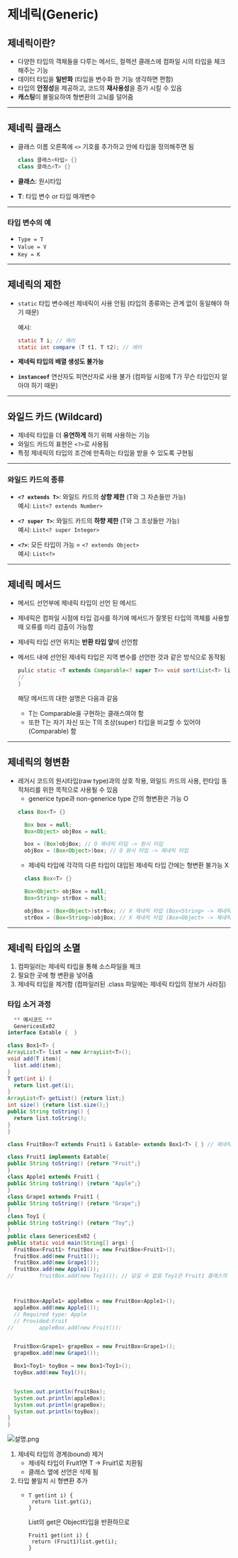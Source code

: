 # **제네릭(Generic)**

## 제네릭이란?
- 다양한 타입의 객체들을 다루는 메서드, 컬렉션 클래스에 컴파일 시의 타입을 체크 해주는 기능
- 데이터 타입을 **일반화** (타입을 변수화 한 기능 생각하면 편함)
- 타입의 **안정성**을 제공하고, 코드의 **재사용성**을 증가 시킬 수 있음
- **캐스팅**이 불필요하여 형변환의 고뇌를 덜어줌

---

## **제네릭 클래스**

- 클래스 이름 오른쪽에 `<>` 기호를 추가하고 안에 타입을 정의해주면 됨  
  
    ```java
    class 클래스<타입> {}  
    class 클래스<T> {}
    ```

- **클래스**: 원시타입
- **T**: 타입 변수 or 타입 매개변수

---

### **타입 변수의 예**
- `Type = T`
- `Value = V`
- `Key = K`

---

## **제네릭의 제한**
- `static` 타입 변수에선 제네릭이 사용 안됨 (타입의 종류와는 관계 없이 동일해야 하기 때문)

  예시:
    ```java
    static T i; // 에러
    static int compare (T t1, T t2); // 에러
    ```

- **제네릭 타입의 배열 생성도 불가능**
- **`instanceof`** 연산자도 피연산자로 사용 불가 (컴파일 시점에 T가 무슨 타입인지 알아야 하기 때문)

---

## **와일드 카드 (Wildcard)**

- 제네릭 타입을 더 **유연하게** 하기 위해 사용하는 기능
- 와일드 카드의 표현은 `<?>`로 사용됨
- 특정 제네릭의 타입의 조건에 만족하는 타입을 받을 수 있도록 구현됨

---

### **와일드 카드의 종류**

- **`<? extends T>`**: 와일드 카드의 **상향 제한** (T와 그 자손들만 가능)  
  예시: `List<? extends Number>`

- **`<? super T>`**: 와일드 카드의 **하향 제한** (T와 그 조상들만 가능)  
  예시: `List<? super Integer>`

- **`<?>`**: 모든 타입이 가능 = `<? extends Object>`  
    예시: `List<?>`

---

## **제네릭 메서드**
- 메서드 선언부에 제네릭 타입이 선언 된 메서드 
- 제네릭은 컴파일 시점에 타입 검사를 하기에 메서드가 잘못된 타입의 객체를 사용할 때 오류를 미리 검출이 가능함
- 제네릭 타입 선언 위치는 **반환 타입 앞**에 선언함
- 메서드 내에 선언된 제네릭 타입은 지역 변수를 선언한 것과 같은 방식으로 동작됨

    ```java
    pulic static <T extends Comparable<? super T>> void sort(List<T> list, Comparator<? super T> c){
    // 
  }
    ```
  해당 메서드의 대한 설명은 다음과 같음
  - T는 Comparable을 구현하는 클래스여야 함
  - 또한 T는 자기 자신 또는 T의 조상(super) 타입을 비교할 수 있어야(Comparable) 함

---

## **제네릭의 형변환**
- 레거시 코드의 원시타입(raw type)과의 상호 작용, 와일드 카드의 사용, 런타임 동적처리를 위한 목적으로 사용될 수 있음
  - generice type과 non-generice type 간의 형변환은 가능 O
  ```java
  class Box<T> {}  
  
    Box box = null;
    Box<Object> objBox = null;
  
    box = (Box)objBox; // O 제네릭 타입 -> 원시 타입
    objBox = (Box<Object>)box; // O 원시 타입 -> 제네릭 타입
  ```
  - 제네릭 타입에 각각의 다른 타입이 대입된 제네릭 타입 간에는 형변환 불가능 X
  ```java
    class Box<T> {}  
  
    Box<Object> objBox = null;
    Box<String> strBox = null;
  
    objBox = (Box<Object>)strBox; // X 제네릭 타입 (Box<String> -> 제네릭 타입 (Box<Object>)
    strBox = (Box<String>)objBox; // X 제네릭 타입 (Box<Object> -> 제네릭 타입 (Box<String>)
  ```

---

## **제네릭 타입의 소멸**
1. 컴파일러는 제네릭 타입을 통해 소스파일을 체크 
2. 필요한 곳에 형 변환을 넣어줌 
3. 제네릭 타입을 제거함 (컴파일러된 .class 파일에는 제네릭 타입의 정보가 사라짐)

### **타입 소거 과정**
  ```java
    ** 예시코드 **
    GenericesEx02
interface Eatable {  }

class Box1<T> {
  ArrayList<T> list = new ArrayList<T>();
  void add(T item){
    list.add(item);
  }
  T get(int i) {
    return list.get(i);
  }
  ArrayList<T> getList() {return list;}
  int size() {return list.size();}
  public String toString() {
    return list.toString();
  }
}

class FruitBox<T extends Fruit1 & Eatable> extends Box1<T> { } // 제네릭 타입에 extends 키워드를 넣으면 뒤에 오는 클래스의 자손들만 담길 수 있음

class Fruit1 implements Eatable{
  public String toString() {return "Fruit";}
}
class Apple1 extends Fruit1 {
  public String toString() {return "Apple";}
}
class Grape1 extends Fruit1 {
  public String toString() {return "Grape";}
}
class Toy1 {
  public String toString() {return "Toy";}
}
public class GenericesEx02 {
  public static void main(String[] args) {
    FruitBox<Fruit1> fruitBox = new FruitBox<Fruit1>();
    fruitBox.add(new Fruit1());
    fruitBox.add(new Grape1());
    fruitBox.add(new Apple1());
//        fruitBox.add(new Toy1()); // 담길 수 없음 Toy1은 Fruit1 클래스의 상속을 받지 못함



    FruitBox<Apple1> appleBox = new FruitBox<Apple1>();
    appleBox.add(new Apple1());
    // Required type: Apple
    // Provided:Fruit
//        appleBox.add(new Fruit());


    FruitBox<Grape1> grapeBox = new FruitBox<Grape1>();
    grapeBox.add(new Grape1());

    Box1<Toy1> toyBox = new Box1<Toy1>();
    toyBox.add(new Toy1());


    System.out.println(fruitBox);
    System.out.println(appleBox);
    System.out.println(grapeBox);
    System.out.println(toyBox);
  }
}
  ```
![설명.png](..%2F%EC%84%A4%EB%AA%85%EC%82%AC%EC%A7%84%2F%EC%84%A4%EB%AA%85.png)
1. 제네릭 타입의 경계(bound) 제거
   * 제네릭 타입이 Fruit1면 T -> Fruit1로 치환됨
   * 클래스 옆에 선언은 삭제 됨
2. 타입 불일치 시 형변환 추가
   * ``` 
     T get(int i) {
      return list.get(i);
     } 
     ``` 
     List의 get은 Object타입을 반환하므로 
     ``` 
     Fruit1 get(int i) {
      return (Fruit1)list.get(i);
     } 
     ``` 